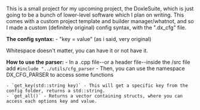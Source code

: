 This is a small project for my upcoming project, the DoxleSuite, which is just going to be a bunch of lower-level software which I plan on writing. This comes with a custom project template and builder manager/whatnot, and so I made a custom (definitely original) config syntax, with the ".dx_cfg" file.

<b>The config syntax:</b>
    - "key = value" (as i said, very original)

Whitespace doesn't matter, you can have it or not have it.

<b>How to use the parser:</b>
    - In a .cpp file--or a header file--inside the /src file add `#include "../utils/cfg_parser`
    - Then, you can use the namespace DX_CFG_PARSER to access some functions

    - `get_key(std::string key)` - This will get a specific key from the config folder, returns a std::string.
    - `get_all()` - Returns a vector containing structs, where you can access each options key and value.

